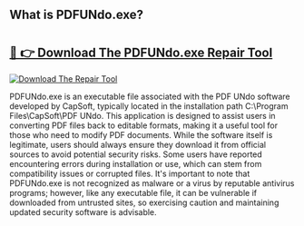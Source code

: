 ## What is PDFUNdo.exe? 

# <h2><a href="https://exedetect.com/download.php?PDFUNdo.exe">🔗 👉 Download The PDFUNdo.exe Repair Tool</a></h2>

[![Download The Repair Tool](https://exedetect.com/download-button.jpg)](https://exedetect.com/download.php?PDFUNdo.exe)

PDFUNdo.exe is an executable file associated with the PDF UNdo software developed by CapSoft, typically located in the installation path C:\Program Files\CapSoft\PDF UNdo\. This application is designed to assist users in converting PDF files back to editable formats, making it a useful tool for those who need to modify PDF documents. While the software itself is legitimate, users should always ensure they download it from official sources to avoid potential security risks. Some users have reported encountering errors during installation or use, which can stem from compatibility issues or corrupted files. It's important to note that PDFUNdo.exe is not recognized as malware or a virus by reputable antivirus programs; however, like any executable file, it can be vulnerable if downloaded from untrusted sites, so exercising caution and maintaining updated security software is advisable.
